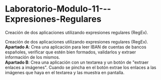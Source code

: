 # Laboratorio-Modulo-11---Expresiones-Regulares
Creación de dos aplicaciones utilizando expresiones regulares (RegEx).  
  
Creación de dos aplicaciones utilizando expresiones regulares (RegEx).  
**Apartado A**: Crea una aplicación para leer IBAN de cuentas de bancos españoles, verificar que estén bien formados, validarlos y extraer información de los mismos.  
**Apartado B**: Crea una aplicación con un textarea y un botón de "extraer enlaces a imágenes". Cuando se pincha en el botón extrae los enlaces a las imágenes que haya en el textarea y las muestra en pantalla.  
